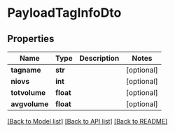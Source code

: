 # PayloadTagInfoDto

## Properties
Name | Type | Description | Notes
------------ | ------------- | ------------- | -------------
**tagname** | **str** |  | [optional] 
**niovs** | **int** |  | [optional] 
**totvolume** | **float** |  | [optional] 
**avgvolume** | **float** |  | [optional] 

[[Back to Model list]](../README.md#documentation-for-models) [[Back to API list]](../README.md#documentation-for-api-endpoints) [[Back to README]](../README.md)


